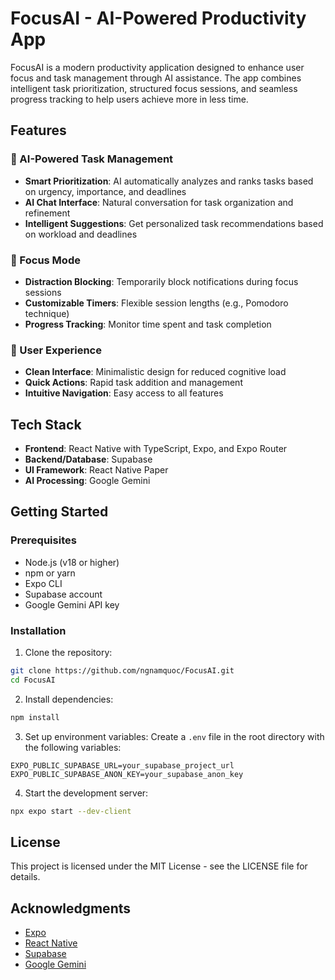 # FocusAI - AI-Powered Productivity App

FocusAI is a modern productivity application designed to enhance user focus and task management through AI assistance. The app combines intelligent task prioritization, structured focus sessions, and seamless progress tracking to help users achieve more in less time.

## Features

### 🤖 AI-Powered Task Management
- **Smart Prioritization**: AI automatically analyzes and ranks tasks based on urgency, importance, and deadlines
- **AI Chat Interface**: Natural conversation for task organization and refinement
- **Intelligent Suggestions**: Get personalized task recommendations based on workload and deadlines

### 🎯 Focus Mode
- **Distraction Blocking**: Temporarily block notifications during focus sessions
- **Customizable Timers**: Flexible session lengths (e.g., Pomodoro technique)
- **Progress Tracking**: Monitor time spent and task completion

### 📱 User Experience
- **Clean Interface**: Minimalistic design for reduced cognitive load
- **Quick Actions**: Rapid task addition and management
- **Intuitive Navigation**: Easy access to all features

## Tech Stack

- **Frontend**: React Native with TypeScript, Expo, and Expo Router
- **Backend/Database**: Supabase
- **UI Framework**: React Native Paper
- **AI Processing**: Google Gemini

## Getting Started

### Prerequisites
- Node.js (v18 or higher)
- npm or yarn
- Expo CLI
- Supabase account
- Google Gemini API key

### Installation

1. Clone the repository:
```bash
git clone https://github.com/ngnamquoc/FocusAI.git
cd FocusAI
```

2. Install dependencies:
```bash
npm install
```

3. Set up environment variables:
Create a `.env` file in the root directory with the following variables:
```
EXPO_PUBLIC_SUPABASE_URL=your_supabase_project_url
EXPO_PUBLIC_SUPABASE_ANON_KEY=your_supabase_anon_key
```

4. Start the development server:
```bash
npx expo start --dev-client
```

## License

This project is licensed under the MIT License - see the LICENSE file for details.

## Acknowledgments

- [Expo](https://expo.dev/)
- [React Native](https://reactnative.dev/)
- [Supabase](https://supabase.com/)
- [Google Gemini](https://ai.google.dev/)
